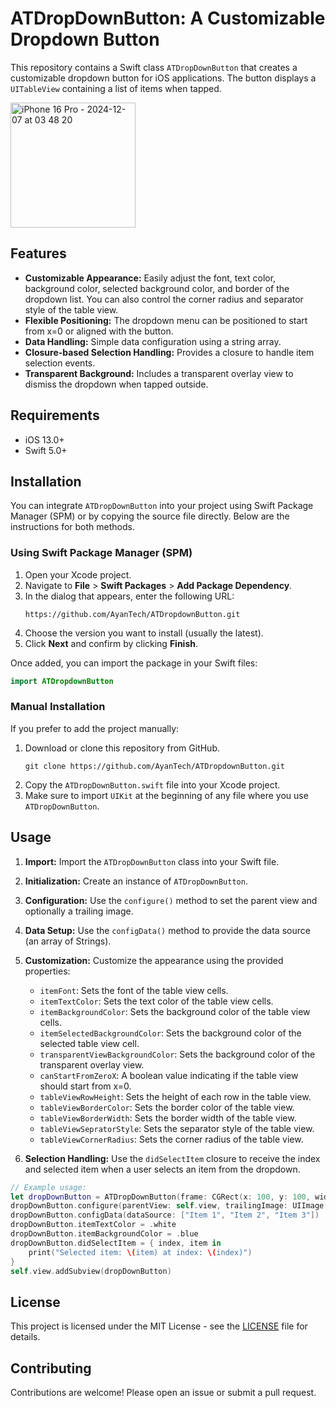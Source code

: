 # ATDropDownButton: A Customizable Dropdown Button

This repository contains a Swift class `ATDropDownButton` that creates a customizable dropdown button for iOS applications.  The button displays a `UITableView` containing a list of items when tapped.

<img width="200" alt="iPhone 16 Pro - 2024-12-07 at 03 48 20" src="https://github.com/user-attachments/assets/953b1606-0a9b-47b9-abe2-85f9d6949448"> 

## Features

* **Customizable Appearance:**  Easily adjust the font, text color, background color, selected background color, and border of the dropdown list.  You can also control the corner radius and separator style of the table view.
* **Flexible Positioning:** The dropdown menu can be positioned to start from x=0 or aligned with the button.
* **Data Handling:**  Simple data configuration using a string array.
* **Closure-based Selection Handling:** Provides a closure to handle item selection events.
* **Transparent Background:** Includes a transparent overlay view to dismiss the dropdown when tapped outside.

## Requirements
* iOS 13.0+
* Swift 5.0+

## Installation

You can integrate `ATDropDownButton` into your project using Swift Package Manager (SPM) or by copying the source file directly. Below are the instructions for both methods.

### Using Swift Package Manager (SPM)

1. Open your Xcode project.
2. Navigate to **File** > **Swift Packages** > **Add Package Dependency**.
3. In the dialog that appears, enter the following URL:
   ```
   https://github.com/AyanTech/ATDropdownButton.git
   ```
4. Choose the version you want to install (usually the latest).
5. Click **Next** and confirm by clicking **Finish**.

Once added, you can import the package in your Swift files:

```swift
import ATDropdownButton
```

### Manual Installation

If you prefer to add the project manually:

1. Download or clone this repository from GitHub.
   ```
   git clone https://github.com/AyanTech/ATDropdownButton.git
   ```
2. Copy the `ATDropDownButton.swift` file into your Xcode project.
3. Make sure to import `UIKit` at the beginning of any file where you use `ATDropDownButton`.

## Usage

1. **Import:** Import the `ATDropDownButton` class into your Swift file.

2. **Initialization:** Create an instance of `ATDropDownButton`.

3. **Configuration:** Use the `configure()` method to set the parent view and optionally a trailing image.

4. **Data Setup:** Use the `configData()` method to provide the data source (an array of Strings).

5. **Customization:** Customize the appearance using the provided properties:

   * `itemFont`: Sets the font of the table view cells.
   * `itemTextColor`: Sets the text color of the table view cells.
   * `itemBackgroundColor`: Sets the background color of the table view cells.
   * `itemSelectedBackgroundColor`: Sets the background color of the selected table view cell.
   * `transparentViewBackgroundColor`: Sets the background color of the transparent overlay view.
   * `canStartFromZeroX`: A boolean value indicating if the table view should start from x=0.
   * `tableViewRowHeight`: Sets the height of each row in the table view.
   * `tableViewBorderColor`: Sets the border color of the table view.
   * `tableViewBorderWidth`: Sets the border width of the table view.
   * `tableViewSepratorStyle`: Sets the separator style of the table view.
   * `tableViewCornerRadius`: Sets the corner radius of the table view.

6. **Selection Handling:** Use the `didSelectItem` closure to receive the index and selected item when a user selects an item from the dropdown.

```swift
// Example usage:
let dropDownButton = ATDropDownButton(frame: CGRect(x: 100, y: 100, width: 150, height: 40))
dropDownButton.configure(parentView: self.view, trailingImage: UIImage(systemName: "chevron.down"))
dropDownButton.configData(dataSource: ["Item 1", "Item 2", "Item 3"])
dropDownButton.itemTextColor = .white
dropDownButton.itemBackgroundColor = .blue
dropDownButton.didSelectItem = { index, item in
    print("Selected item: \(item) at index: \(index)")
}
self.view.addSubview(dropDownButton)
```

## License

This project is licensed under the MIT License - see the [LICENSE](#) file for details.


## Contributing

Contributions are welcome! Please open an issue or submit a pull request.
